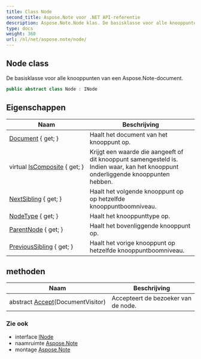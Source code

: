 ```yaml
---
title: Class Node
second_title: Aspose.Note voor .NET API-referentie
description: Aspose.Note.Node klas. De basisklasse voor alle knooppunten van een Aspose.Notedocument.
type: docs
weight: 360
url: /nl/net/aspose.note/node/
---
```

## Node class

De basisklasse voor alle knooppunten van een Aspose.Note-document.

```csharp
public abstract class Node : INode
```

## Eigenschappen

| Naam | Beschrijving |
| --- | --- |
| [Document](../../aspose.note/node/document/) { get; } | Haalt het document van het knooppunt op. |
| virtual [IsComposite](../../aspose.note/node/iscomposite/) { get; } | Krijgt een waarde die aangeeft of dit knooppunt samengesteld is. Indien waar, kan het knooppunt onderliggende knooppunten hebben. |
| [NextSibling](../../aspose.note/node/nextsibling/) { get; } | Haalt het volgende knooppunt op op hetzelfde knooppuntboomniveau. |
| [NodeType](../../aspose.note/node/nodetype/) { get; } | Haalt het knooppunttype op. |
| [ParentNode](../../aspose.note/node/parentnode/) { get; } | Haalt het bovenliggende knooppunt op. |
| [PreviousSibling](../../aspose.note/node/previoussibling/) { get; } | Haalt het vorige knooppunt op hetzelfde knooppuntboomniveau. |

## methoden

| Naam | Beschrijving |
| --- | --- |
| abstract [Accept](../../aspose.note/node/accept/)(DocumentVisitor) | Accepteert de bezoeker van de node. |

### Zie ook

* interface [INode](../inode/)
* naamruimte [Aspose.Note](../../aspose.note/)
* montage [Aspose.Note](../../)


